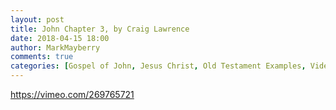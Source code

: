 ```yaml
---
layout: post
title: John Chapter 3, by Craig Lawrence
date: 2018-04-15 18:00
author: MarkMayberry
comments: true
categories: [Gospel of John, Jesus Christ, Old Testament Examples, Video]
---
```

https://vimeo.com/269765721
